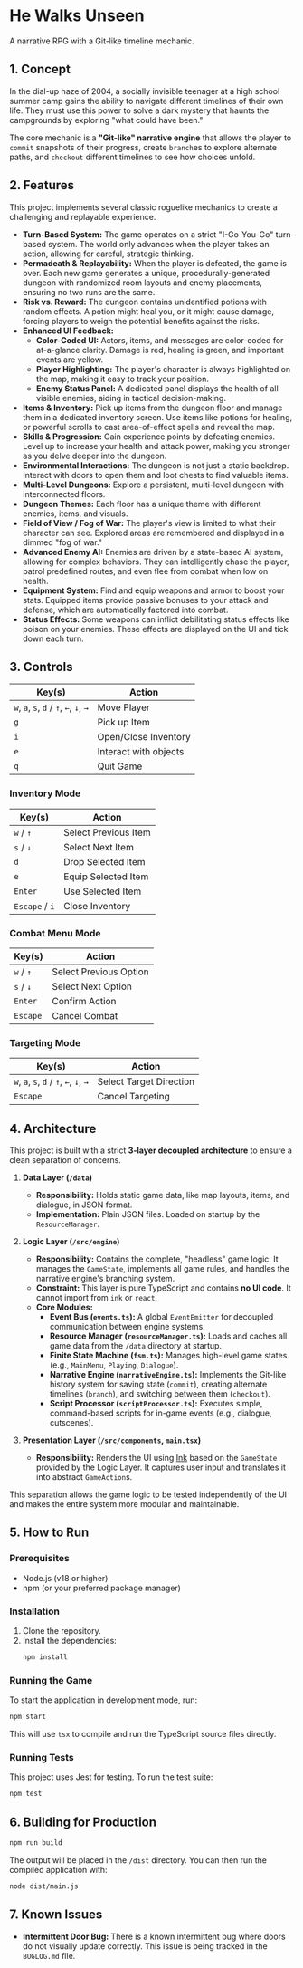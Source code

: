 # He Walks Unseen

A narrative RPG with a Git-like timeline mechanic.

## 1. Concept

In the dial-up haze of 2004, a socially invisible teenager at a high school summer camp gains the ability to navigate different timelines of their own life. They must use this power to solve a dark mystery that haunts the campgrounds by exploring "what could have been."

The core mechanic is a **"Git-like" narrative engine** that allows the player to `commit` snapshots of their progress, create `branch`es to explore alternate paths, and `checkout` different timelines to see how choices unfold.

## 2. Features

This project implements several classic roguelike mechanics to create a challenging and replayable experience.

*   **Turn-Based System:** The game operates on a strict "I-Go-You-Go" turn-based system. The world only advances when the player takes an action, allowing for careful, strategic thinking.
*   **Permadeath & Replayability:** When the player is defeated, the game is over. Each new game generates a unique, procedurally-generated dungeon with randomized room layouts and enemy placements, ensuring no two runs are the same.
*   **Risk vs. Reward:** The dungeon contains unidentified potions with random effects. A potion might heal you, or it might cause damage, forcing players to weigh the potential benefits against the risks.
*   **Enhanced UI Feedback:**
    *   **Color-Coded UI:** Actors, items, and messages are color-coded for at-a-glance clarity. Damage is red, healing is green, and important events are yellow.
    *   **Player Highlighting:** The player's character is always highlighted on the map, making it easy to track your position.
    *   **Enemy Status Panel:** A dedicated panel displays the health of all visible enemies, aiding in tactical decision-making.
*   **Items & Inventory:** Pick up items from the dungeon floor and manage them in a dedicated inventory screen. Use items like potions for healing, or powerful scrolls to cast area-of-effect spells and reveal the map.
*   **Skills & Progression:** Gain experience points by defeating enemies. Level up to increase your health and attack power, making you stronger as you delve deeper into the dungeon.
*   **Environmental Interactions:** The dungeon is not just a static backdrop. Interact with doors to open them and loot chests to find valuable items.
*   **Multi-Level Dungeons:** Explore a persistent, multi-level dungeon with interconnected floors.
*   **Dungeon Themes:** Each floor has a unique theme with different enemies, items, and visuals.
*   **Field of View / Fog of War:** The player's view is limited to what their character can see. Explored areas are remembered and displayed in a dimmed "fog of war."
*   **Advanced Enemy AI:** Enemies are driven by a state-based AI system, allowing for complex behaviors. They can intelligently chase the player, patrol predefined routes, and even flee from combat when low on health.
*   **Equipment System:** Find and equip weapons and armor to boost your stats. Equipped items provide passive bonuses to your attack and defense, which are automatically factored into combat.
*   **Status Effects:** Some weapons can inflict debilitating status effects like poison on your enemies. These effects are displayed on the UI and tick down each turn.

## 3. Controls

| Key(s)          | Action                |
| --------------- | --------------------- |
| `w`, `a`, `s`, `d` / `↑`, `←`, `↓`, `→` | Move Player           |
| `g`             | Pick up Item          |
| `i`             | Open/Close Inventory  |
| `e`             | Interact with objects |
| `q`             | Quit Game             |

### Inventory Mode
| Key(s)          | Action                |
| --------------- | --------------------- |
| `w` / `↑`         | Select Previous Item  |
| `s` / `↓`         | Select Next Item      |
| `d`             | Drop Selected Item    |
| `e`             | Equip Selected Item   |
| `Enter`         | Use Selected Item     |
| `Escape` / `i`  | Close Inventory       |

### Combat Menu Mode
| Key(s)          | Action                |
| --------------- | --------------------- |
| `w` / `↑`         | Select Previous Option|
| `s` / `↓`         | Select Next Option    |
| `Enter`         | Confirm Action        |
| `Escape`        | Cancel Combat         |

### Targeting Mode
| Key(s)          | Action                |
| --------------- | --------------------- |
| `w`, `a`, `s`, `d` / `↑`, `←`, `↓`, `→` | Select Target Direction |
| `Escape`        | Cancel Targeting      |


## 4. Architecture

This project is built with a strict **3-layer decoupled architecture** to ensure a clean separation of concerns.

1.  **Data Layer (`/data`)**
    *   **Responsibility:** Holds static game data, like map layouts, items, and dialogue, in JSON format.
    *   **Implementation:** Plain JSON files. Loaded on startup by the `ResourceManager`.

2.  **Logic Layer (`/src/engine`)**
    *   **Responsibility:** Contains the complete, "headless" game logic. It manages the `GameState`, implements all game rules, and handles the narrative engine's branching system.
    *   **Constraint:** This layer is pure TypeScript and contains **no UI code**. It cannot import from `ink` or `react`.
    *   **Core Modules:**
        *   **Event Bus (`events.ts`):** A global `EventEmitter` for decoupled communication between engine systems.
        *   **Resource Manager (`resourceManager.ts`):** Loads and caches all game data from the `/data` directory at startup.
        *   **Finite State Machine (`fsm.ts`):** Manages high-level game states (e.g., `MainMenu`, `Playing`, `Dialogue`).
        *   **Narrative Engine (`narrativeEngine.ts`):** Implements the Git-like history system for saving state (`commit`), creating alternate timelines (`branch`), and switching between them (`checkout`).
        *   **Script Processor (`scriptProcessor.ts`):** Executes simple, command-based scripts for in-game events (e.g., dialogue, cutscenes).

3.  **Presentation Layer (`/src/components`, `main.tsx`)**
    *   **Responsibility:** Renders the UI using [Ink](https://github.com/vadimdemedes/ink) based on the `GameState` provided by the Logic Layer. It captures user input and translates it into abstract `GameAction`s.

This separation allows the game logic to be tested independently of the UI and makes the entire system more modular and maintainable.

## 5. How to Run

### Prerequisites

*   Node.js (v18 or higher)
*   npm (or your preferred package manager)

### Installation

1.  Clone the repository.
2.  Install the dependencies:
    ```bash
    npm install
    ```

### Running the Game

To start the application in development mode, run:

```bash
npm start
```

This will use `tsx` to compile and run the TypeScript source files directly.

### Running Tests

This project uses Jest for testing. To run the test suite:

```bash
npm test
```

## 6. Building for Production

```bash
npm run build
```

The output will be placed in the `/dist` directory. You can then run the compiled application with:

```bash
node dist/main.js
```

## 7. Known Issues

-   **Intermittent Door Bug:** There is a known intermittent bug where doors do not visually update correctly. This issue is being tracked in the `BUGLOG.md` file.